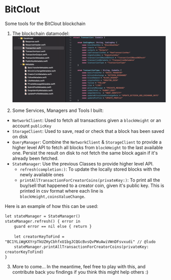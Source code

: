 # BitClout
Some tools for the BitClout blockchain

1. The blockchain datamodel:
![Screenshot](/Docs/Screenshot.png)

2. Some Services, Managers and Tools I built:

- `NetworkClient`: Used to fetch all transactions given a `blockHeight` or an account `publicKey`
- `StorageClient`: Used to save, read or check that a block has been saved on disk
- `QueryManager`: Combine the `NetworkClient` &  `StorageClient` to provide a higher level API to fetch all blocks from `blockHeight` to the last available one. Persist the result on disk to not fetch the same block again if it's already been fetched.
- `StateManager`: Use the previous Classes to provide higher level API.
    - `refresh(completion:)`: To update the locally stored blocks with the newly available ones
    - `printAllTransactionForCreatorCoins(privateKey:)`: To print all the buy/sell that happened to a creator coin, given it's public key. This is printed in csv format where each line is `blockHeight,coinsValueChange`.

Here is an example of how this can be used:

```
let stateManager = StateManager()
stateManager.refresh() { error in
    guard error == nil else { return }
    
    let creatorKeyToFind = "BC1YLiWgKXYrpTkUZHyCbhfxU1bgJCQGcBvsQvPWuAwiVWnDFsvxudi" // @ludo
    stateManager.printAllTransactionForCreatorCoins(privateKey: creatorKeyToFind)
}
```

3. More to come... In the meantime, feel free to play with this, and contribute back you findings if you think this might help others :)